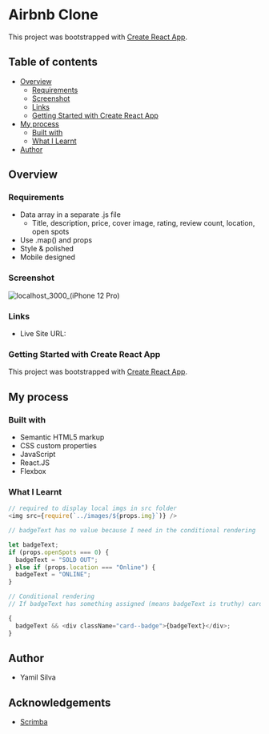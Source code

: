 # Airbnb Clone

This project was bootstrapped with [Create React App](https://github.com/facebook/create-react-app).

## Table of contents
- [Overview]()
  - [Requirements](#screenshot)
  - [Screenshot](#screenshot)
  - [Links](#links)
  - [Getting Started with Create React App](#getting-started-with-create-react-app)
- [My process](#my-process)
  - [Built with](#built-with)
  - [What I Learnt](#what-i-learnt)
- [Author](#author)

## Overview
### Requirements

- Data array in a separate .js file
    - Title, description, price, cover image, rating, review count, location, open spots
- Use .map() and props
- Style & polished
- Mobile designed


### Screenshot
![localhost_3000_(iPhone 12 Pro)](https://github.com/yamilmsilva/airbnb-clone/assets/54333102/cd727511-4bff-49e2-9b99-cf4fff61b282)


### Links
- Live Site URL: 

### Getting Started with Create React App
This project was bootstrapped with [Create React App](https://github.com/facebook/create-react-app).

## My process
### Built with

- Semantic HTML5 markup
- CSS custom properties
- JavaScript
- React.JS
- Flexbox

### What I Learnt

```javascript
// required to display local imgs in src folder
<img src={require(`../images/${props.img}`)} />
```

```javascript
// badgeText has no value because I need in the conditional rendering

let badgeText;
if (props.openSpots === 0) {
  badgeText = "SOLD OUT";
} else if (props.location === "Online") {
  badgeText = "ONLINE";
}

// Conditional rendering
// If badgeText has something assigned (means badgeText is truthy) card--badge div will be displayed corrisponding badgeText

{
  badgeText && <div className="card--badge">{badgeText}</div>;
}
```



## Author
- Yamil Silva

## Acknowledgements

- [Scrimba](https://scrimba.com)

